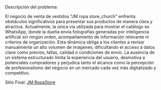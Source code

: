 Descripción del problema:



El negocio de venta de vestidos "JM ropa store_church" enfrenta obstáculos significativos para presentar sus productos de manera clara y atractiva. Actualmente, la única vía utilizada para mostrar el catálogo es WhatsApp, donde la dueña envía fotografías generadas por inteligencia artificial sin ningún orden, acompañamiento de información relevante ni criterios de organización. Esta dinámica obliga a los clientes a revisar manualmente un alto volumen de imágenes, dificultando el acceso a datos clave como precios, tallas, calidad o condiciones de envío. La ausencia de un sistema estructurado limita la experiencia del usuario, desmotiva a potenciales compradores y perjudica tanto el alcance como la percepción de profesionalismo del negocio en un mercado cada vez más digitalizado y competitivo.


Sitio Final: [JM RopaStore](https://jmropastore.vercel.app/) 
